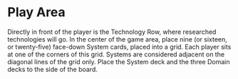 # Play Area

Directly in front of the player is the Technology Row, where researched technologies will go. In the center of the game area, place nine (or sixteen, or twenty-five) face-down System cards, placed into a grid. Each player sits at one of the corners of this grid. Systems are considered adjacent on the diagonal lines of the grid only. Place the System deck and the three Domain decks to the side of the board.